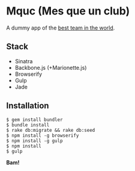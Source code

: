 # Mquc (Mes que un club)
A dummy app of the [best team in the world](http://en.wikipedia.org/wiki/FC_Barcelona).

## Stack
  - Sinatra
  - Backbone.js (+Marionette.js)
  - Browserify
  - Gulp
  - Jade

## Installation
```
$ gem install bundler
$ bundle install
$ rake db:migrate && rake db:seed
$ npm install -g browserify
$ npm install -g gulp
$ npm install
$ gulp
```

**Bam!**

